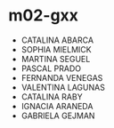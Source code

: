 # m02-gxx

- CATALINA ABARCA
- SOPHIA MIELMICK
- MARTINA SEGUEL
- PASCAL PRADO
- FERNANDA VENEGAS
- VALENTINA LAGUNAS
- CATALINA RABY
- IGNACIA ARANEDA
- GABRIELA GEJMAN